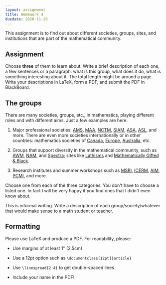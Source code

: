 ```yaml
---
layout: assignment
title: Homework 4
duedate: 2020-11-20
---
```


This assignment is to find out about different societies, groups, sites, and institutions
that are part of the mathematical community.

## Assignment

Choose **three** of them to learn about.
Write a brief description of each one, a few sentences or a paragraph:
what is this group, what does it do, what is something interesting about it.
The total length might be around a page.
Write your descriptions in LaTeX, form a PDF, and submit the PDF in BlackBoard.

## The groups

There are many societies, groups, etc., in mathematics,
playing different roles and with different aims.
Just a few examples are here:

1. Major professional societies:
   [AMS](https://www.ams.org/),
   [MAA](https://www.maa.org),
   [NCTM](https://www.nctm.org),
   [SIAM](https://www.siam.org),
   [ASA](https://www.amstat.org),
   [ASL](http://aslonline.org),
   and more.
   There are even more societies internationally or in other countries:
   mathematics societies of [Canada](https://cms.math.ca),
   [Europe](http://www.euro-math-soc.eu),
   [Australia](https://austms.org.au), etc.

2. Groups that support diversity in the mathematical community, such as
   [AWM](https://awm-math.org),
   [NAM](https://www.nam-math.org),
   and [Spectra](http://lgbtmath.org);
   sites like
   [Lathisms](https://www.lathisms.org)
   and [Mathematically Gifted & Black](https://mathematicallygiftedandblack.com).

3. Research institutes and summer workshops such as
   [MSRI](https://www.msri.org/),
   [ICERM](https://icerm.brown.edu),
   [AIM](https://aimath.org),
   [PCMI](https://www.ias.edu/pcmi),
   and more.

Choose one from each of the three categories.
You don't have to choose a listed one.
In fact I will be very happy if you find
ones that I didn't even know about.

This is informal writing.
Write a description of each group/society/whatever
that would make sense to a math student or teacher.


## Formatting

Please use LaTeX and produce a PDF.
For readability, please:

+ Use margins of at least 1" (2.5cm)

+ Use a 12pt option such as `\documentclass[12pt]{article}`

+ Use `\linespread{2.4}` to get double-spaced lines

+ Include your name in the PDF!
